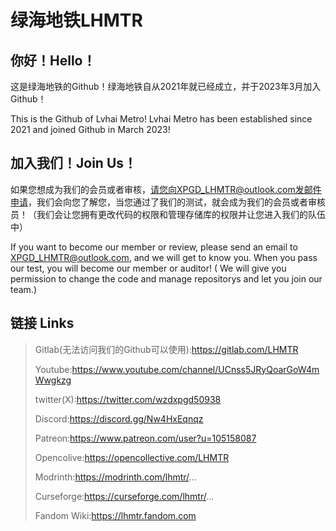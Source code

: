 # 绿海地铁LHMTR
## 你好！Hello！
这是绿海地铁的Github！绿海地铁自从2021年就已经成立，并于2023年3月加入Github！

This is the Github of Lvhai Metro! Lvhai Metro has been established since 2021 and joined Github in March 2023!
## 加入我们！Join Us！
如果您想成为我们的会员或者审核，请您向XPGD_LHMTR@outlook.com发邮件申请，我们会向您了解您，当您通过了我们的测试，就会成为我们的会员或者审核员！（我们会让您拥有更改代码的权限和管理存储库的权限并让您进入我们的队伍中）

If you want to become our member or review, please send an email to XPGD_LHMTR@outlook.com, and we will get to know you. When you pass our test, you will become our member or auditor! ( We will give you permission to change the code and manage repositorys and let you join our team.)
## 链接 Links
> Gitlab(无法访问我们的Github可以使用):https://gitlab.com/LHMTR
> 
> Youtube:https://www.youtube.com/channel/UCnss5JRyQoarGoW4mWwgkzg
> 
> twitter(X):https://twitter.com/wzdxpgd50938
> 
> Discord:https://discord.gg/Nw4HxEqnqz
> 
> Patreon:https://www.patreon.com/user?u=105158087
> 
> Opencolive:https://opencollective.com/LHMTR
> 
> Modrinth:https://modrinth.com/lhmtr/...
> 
> Curseforge:https://curseforge.com/lhmtr/...
>
> Fandom Wiki:https://lhmtr.fandom.com
